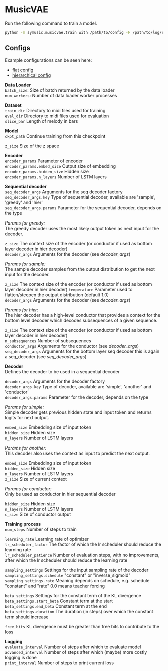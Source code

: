 # MusicVAE

Run the following command to train a model.

```bash
python -m symusic.musicvae.train with /path/to/config -F /path/to/log/runs
```

## Configs

Example configurations can be seen here:
- [flat config](/symusic/musicvae/config_flat_8bar.json)
- [hierarchical config](/symusic/musicvae/config_hier_8bar.json)

**Data Loader**  
`batch_size`: Size of batch returned by the data loader  
`num_workers`: Number of data loader worker processes  

**Dataset**  
`train_dir` Directory to midi files used for training  
`eval_dir`  Directory to midi files used for evaluation  
`slice_bar` Length of melody in bars  


**Model**  
`ckpt_path` Continue training from this checkpoint  

`z_size`  Size of the z space  

**Encoder**  
`encoder_params`             Parameter of encoder  
`encoder_params.embed_size`  Output size of embedding  
`encoder_params.hidden_size` Hidden size  
`encoder_params.n_layers`    Number of LSTM layers  

**Sequential decoder**  
`seq_decoder_args`           Arguments for the seq decoder factory  
`seq_decoder_args.key`       Type of sequential decoder, available are 'sample', 'greedy' and 'hier'  
`seq_decoder_args.params`    Parameter for the sequential decoder, depends on the type  

*Params for greedy:*  
The greedy decoder uses the most likely output token as next input for the decoder.  

`z_size`       The context size of the encoder (or conductor if used as bottom layer decoder in hier decoder)  
`decoder_args` Arguments for the decoder (see *decoder_args*)  

*Params for sample:*  
The sample decoder samples from the output distribution to get the next input for the decoder.  

`z_size`       The context size of the encoder (or conductor if used as bottom layer decoder in hier decoder)
`temperature`  Parameter used to flatten/steepen the output distribution (default 1.0)  
`decoder_args` Arguments for the decoder (see *decoder_args*)  

*Params for hier:*  
The hier decoder has a high-level conductor that provides a context for the bottom level decoder
which decodes subsequences of a given sequence.  

`z_size`           The context size of the encoder (or conductor if used as bottom layer decoder in hier decoder)  
`n_subsequences`   Number of subsequences  
`conductor_args`   Arguments for the conductor (see *decoder_args*)  
`seq_decoder_args` Arguments for the bottom layer seq decoder this is again a seq_decoder (see *seq_decoder_args*)

**Decoder**  
Defines the decoder to be used in a sequential decoder

`decoder_args`           Arguments for the decoder factory  
`decoder_args.key`       Type of decoder, available are 'simple', 'another' and 'conductor'  
`decoder_args.params`    Parameter for the decoder, depends on the type  


*Params for simple:*  
Simple decoder gets previous hidden state and input token and returns logits for next output.  

`embed_size`             Embedding size of input token  
`hidden_size`            Hidden size  
`n_layers`               Number of LSTM layers  

*Params for another:*  
This decoder also uses the context as input to predict the next output.

`embed_size`             Embedding size of input token  
`hidden_size`            Hidden size  
`n_layers`               Number of LSTM layers  
`z_size`                 Size of current context

*Params for conductor:*  
Only be used as conductor in hier sequential decoder  

`hidden_size`            Hidden size  
`n_layers`               Number of LSTM layers  
`c_size`                 Size of conductor output


**Training process**  
`num_steps` Number of steps to train  

`learning_rate`           Learning rate of optimizer  
`lr_scheduler_factor`     The factor of which the lr scheduler should reduce the learning rate  
`lr_scheduler_patience`   Number of evaluation steps, with no improvements, after which the lr scheduler should
reduce the learning rate  

`sampling_settings`          Settings for the input sampling rate of the decoder  
`sampling_settings.schedule` "constant" or "inverse_sigmoid"  
`sampling_settings.rate`     Meaning depends on schedule, e.g. schedule "constant" and "rate" 0.0 means teacher forcing  

`beta_settings`            Settings for the constant term of the KL divergence  
`beta_settings.start_beta` Constant term at the start  
`beta_settings.end_beta`   Constant term at the end  
`beta_settings.duration`   The duration (in steps) over which the constant term should increase      
    
`free_bits`                KL divergence must be greater than free bits to contribute to the loss  

**Logging**  
`evaluate_interval` Number of steps after which to evaluate model  
`advanced_interval` Number of steps after which (maybe) more costly logging is done  
`print_interval`    Number of steps to print current loss


